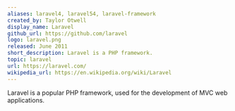 ```yaml
---
aliases: laravel4, laravel54, laravel-framework
created_by: Taylor Otwell
display_name: Laravel
github_url: https://github.com/laravel
logo: laravel.png
released: June 2011
short_description: Laravel is a PHP framework.
topic: laravel
url: https://laravel.com/
wikipedia_url: https://en.wikipedia.org/wiki/Laravel
---
```

Laravel is a popular PHP framework, used for the development of MVC web applications.
